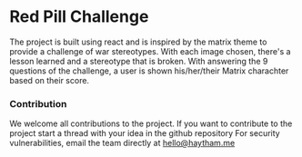 # Red Pill Challenge

The project is built using react and is inspired by the matrix theme to provide a challenge of war stereotypes. With each image chosen, there's a lesson learned and a stereotype that is broken. With answering the 9 questions of the challenge, a user is shown his/her/their Matrix charachter based on their score.

### Contribution 

We welcome all contributions to the project. 
If you want to contribute to the project start a thread with your idea in the github repository
For security vulnerabilities, email the team directly at hello@haytham.me